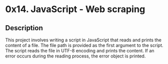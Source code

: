 # 0x14. JavaScript - Web scraping

## Description
This project involves writing a script in JavaScript that reads and prints the content of a file. The file path is provided as the first argument to the script. The script reads the file in UTF-8 encoding and prints the content. If an error occurs during the reading process, the error object is printed.


